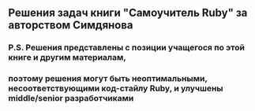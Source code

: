 ## Решения задач книги "Самоучитель Ruby" за авторством Симдянова

### P.S. Решения представлены с позиции учащегося по этой книге и другим материалам,
### поэтому решения могут быть неоптимальными, несоответствующими код-стайлу Ruby, и улучшены middle/senior разработчиками
